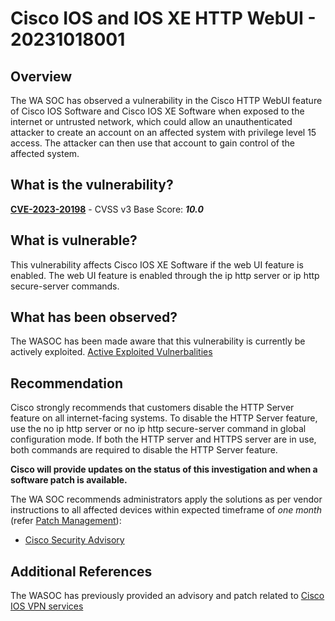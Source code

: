 # Cisco IOS and IOS XE HTTP WebUI - 20231018001

## Overview

The WA SOC has observed a vulnerability in the Cisco HTTP WebUI feature of Cisco IOS Software and Cisco IOS XE Software 
when exposed to the internet or untrusted network, which could allow an unauthenticated attacker to create an account on an affected system with privilege level 15 access. The attacker can then use that account to gain control of the affected system. 

## What is the vulnerability?

[**CVE-2023-20198**](https://nvd.nist.gov/vuln/detail/CVE-2023-20198) - CVSS v3 Base Score: ***10.0***

## What is vulnerable?

This vulnerability affects Cisco IOS XE Software if the web UI feature is enabled. The web UI feature is enabled through the ip http server or ip http secure-server commands.


## What has been observed?

The WASOC has been made aware that this vulnerability is currently be actively exploited. [Active Exploited Vulnerbalities](https://www.cisa.gov/known-exploited-vulnerabilities-catalog)

## Recommendation

Cisco strongly recommends that customers disable the HTTP Server feature on all internet-facing systems. To disable the HTTP Server feature, use the no ip http server or no ip http secure-server command in global configuration mode. If both the HTTP server and HTTPS server are in use, both commands are required to disable the HTTP Server feature.

**Cisco will provide updates on the status of this investigation and when a software patch is available.**

The WA SOC recommends administrators apply the solutions as per vendor instructions to all affected devices within expected timeframe of *one month* (refer [Patch Management](../guidelines/patch-management.md)):

- [Cisco Security Advisory](https://sec.cloudapps.cisco.com/security/center/content/CiscoSecurityAdvisory/cisco-sa-iosxe-webui-privesc-j22SaA4z)

## Additional References

The WASOC has previously provided an advisory and patch related to [Cisco IOS VPN services](https://soc.cyber.wa.gov.au/advisories/20231011004-Cisco-IOS-Software-Out-of-Bounds-Write-Vulnerability/)
